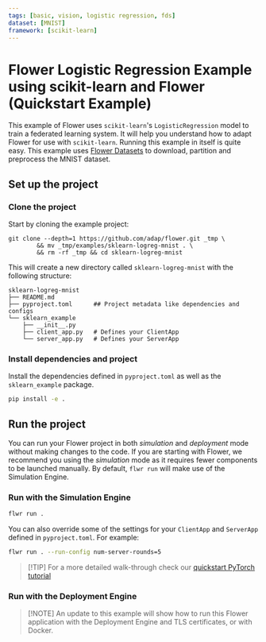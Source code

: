 ```yaml
---
tags: [basic, vision, logistic regression, fds]
dataset: [MNIST]
framework: [scikit-learn]
---
```


# Flower Logistic Regression Example using scikit-learn and Flower (Quickstart Example)

This example of Flower uses `scikit-learn`'s `LogisticRegression` model to train a federated learning system. It will help you understand how to adapt Flower for use with `scikit-learn`.
Running this example in itself is quite easy. This example uses [Flower Datasets](https://flower.ai/docs/datasets/) to download, partition and preprocess the MNIST dataset.

## Set up the project

### Clone the project

Start by cloning the example project:

```shell
git clone --depth=1 https://github.com/adap/flower.git _tmp \
		&& mv _tmp/examples/sklearn-logreg-mnist . \
		&& rm -rf _tmp && cd sklearn-logreg-mnist
```

This will create a new directory called `sklearn-logreg-mnist` with the following structure:

```shell
sklearn-logreg-mnist
├── README.md
├── pyproject.toml      ## Project metadata like dependencies and configs
└── sklearn_example
    ├── __init__.py
    ├── client_app.py   # Defines your ClientApp
    └── server_app.py   # Defines your ServerApp
```

### Install dependencies and project

Install the dependencies defined in `pyproject.toml` as well as the `sklearn_example` package.

```bash
pip install -e .
```

## Run the project

You can run your Flower project in both _simulation_ and _deployment_ mode without making changes to the code. If you are starting with Flower, we recommend you using the _simulation_ mode as it requires fewer components to be launched manually. By default, `flwr run` will make use of the Simulation Engine.

### Run with the Simulation Engine

```bash
flwr run .
```

You can also override some of the settings for your `ClientApp` and `ServerApp` defined in `pyproject.toml`. For example:

```bash
flwr run . --run-config num-server-rounds=5
```

> \[!TIP\]
> For a more detailed walk-through check our [quickstart PyTorch tutorial](https://flower.ai/docs/framework/tutorial-quickstart-scikitlearn.html)

### Run with the Deployment Engine

> \[!NOTE\]
> An update to this example will show how to run this Flower application with the Deployment Engine and TLS certificates, or with Docker.
